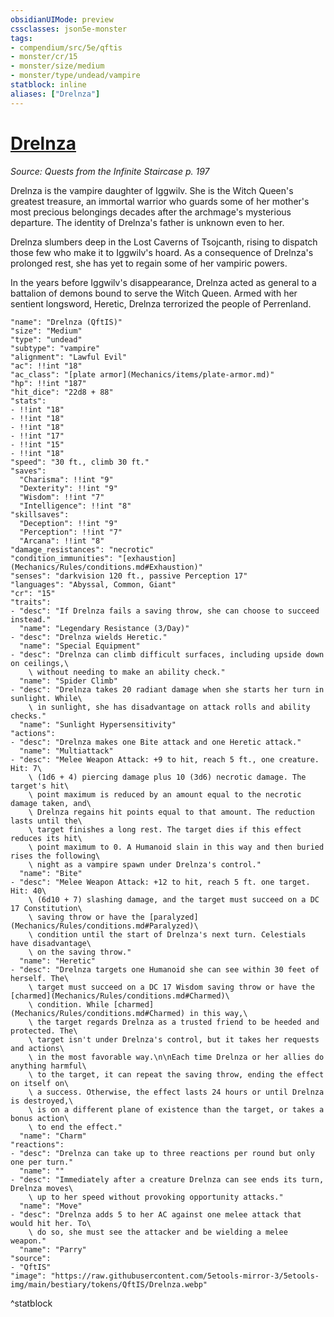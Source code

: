 ```yaml
---
obsidianUIMode: preview
cssclasses: json5e-monster
tags:
- compendium/src/5e/qftis
- monster/cr/15
- monster/size/medium
- monster/type/undead/vampire
statblock: inline
aliases: ["Drelnza"]
---
```

# [Drelnza](Mechanics\bestiary\npc/drelnza-qftis.md)
*Source: Quests from the Infinite Staircase p. 197*  

Drelnza is the vampire daughter of Iggwilv. She is the Witch Queen's greatest treasure, an immortal warrior who guards some of her mother's most precious belongings decades after the archmage's mysterious departure. The identity of Drelnza's father is unknown even to her.

Drelnza slumbers deep in the Lost Caverns of Tsojcanth, rising to dispatch those few who make it to Iggwilv's hoard. As a consequence of Drelnza's prolonged rest, she has yet to regain some of her vampiric powers.

In the years before Iggwilv's disappearance, Drelnza acted as general to a battalion of demons bound to serve the Witch Queen. Armed with her sentient longsword, Heretic, Drelnza terrorized the people of Perrenland.

```statblock
"name": "Drelnza (QftIS)"
"size": "Medium"
"type": "undead"
"subtype": "vampire"
"alignment": "Lawful Evil"
"ac": !!int "18"
"ac_class": "[plate armor](Mechanics/items/plate-armor.md)"
"hp": !!int "187"
"hit_dice": "22d8 + 88"
"stats":
- !!int "18"
- !!int "18"
- !!int "18"
- !!int "17"
- !!int "15"
- !!int "18"
"speed": "30 ft., climb 30 ft."
"saves":
  "Charisma": !!int "9"
  "Dexterity": !!int "9"
  "Wisdom": !!int "7"
  "Intelligence": !!int "8"
"skillsaves":
  "Deception": !!int "9"
  "Perception": !!int "7"
  "Arcana": !!int "8"
"damage_resistances": "necrotic"
"condition_immunities": "[exhaustion](Mechanics/Rules/conditions.md#Exhaustion)"
"senses": "darkvision 120 ft., passive Perception 17"
"languages": "Abyssal, Common, Giant"
"cr": "15"
"traits":
- "desc": "If Drelnza fails a saving throw, she can choose to succeed instead."
  "name": "Legendary Resistance (3/Day)"
- "desc": "Drelnza wields Heretic."
  "name": "Special Equipment"
- "desc": "Drelnza can climb difficult surfaces, including upside down on ceilings,\
    \ without needing to make an ability check."
  "name": "Spider Climb"
- "desc": "Drelnza takes 20 radiant damage when she starts her turn in sunlight. While\
    \ in sunlight, she has disadvantage on attack rolls and ability checks."
  "name": "Sunlight Hypersensitivity"
"actions":
- "desc": "Drelnza makes one Bite attack and one Heretic attack."
  "name": "Multiattack"
- "desc": "Melee Weapon Attack: +9 to hit, reach 5 ft., one creature. Hit: 7\
    \ (1d6 + 4) piercing damage plus 10 (3d6) necrotic damage. The target's hit\
    \ point maximum is reduced by an amount equal to the necrotic damage taken, and\
    \ Drelnza regains hit points equal to that amount. The reduction lasts until the\
    \ target finishes a long rest. The target dies if this effect reduces its hit\
    \ point maximum to 0. A Humanoid slain in this way and then buried rises the following\
    \ night as a vampire spawn under Drelnza's control."
  "name": "Bite"
- "desc": "Melee Weapon Attack: +12 to hit, reach 5 ft. one target. Hit: 40\
    \ (6d10 + 7) slashing damage, and the target must succeed on a DC 17 Constitution\
    \ saving throw or have the [paralyzed](Mechanics/Rules/conditions.md#Paralyzed)\
    \ condition until the start of Drelnza's next turn. Celestials have disadvantage\
    \ on the saving throw."
  "name": "Heretic"
- "desc": "Drelnza targets one Humanoid she can see within 30 feet of herself. The\
    \ target must succeed on a DC 17 Wisdom saving throw or have the [charmed](Mechanics/Rules/conditions.md#Charmed)\
    \ condition. While [charmed](Mechanics/Rules/conditions.md#Charmed) in this way,\
    \ the target regards Drelnza as a trusted friend to be heeded and protected. The\
    \ target isn't under Drelnza's control, but it takes her requests and actions\
    \ in the most favorable way.\n\nEach time Drelnza or her allies do anything harmful\
    \ to the target, it can repeat the saving throw, ending the effect on itself on\
    \ a success. Otherwise, the effect lasts 24 hours or until Drelnza is destroyed,\
    \ is on a different plane of existence than the target, or takes a bonus action\
    \ to end the effect."
  "name": "Charm"
"reactions":
- "desc": "Drelnza can take up to three reactions per round but only one per turn."
  "name": ""
- "desc": "Immediately after a creature Drelnza can see ends its turn, Drelnza moves\
    \ up to her speed without provoking opportunity attacks."
  "name": "Move"
- "desc": "Drelnza adds 5 to her AC against one melee attack that would hit her. To\
    \ do so, she must see the attacker and be wielding a melee weapon."
  "name": "Parry"
"source":
- "QftIS"
"image": "https://raw.githubusercontent.com/5etools-mirror-3/5etools-img/main/bestiary/tokens/QftIS/Drelnza.webp"
```
^statblock